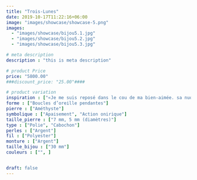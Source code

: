 ```yaml
---
title: "Trois-Lunes"
date: 2019-10-17T11:22:16+06:00
image: "images/showcase/showcase-5.png"
images: 
  - "images/showcase/bijou5.1.jpg"
  - "images/showcase/bijou5.2.jpg"
  - "images/showcase/bijou5.3.jpg"

# meta description
description : "this is meta description"

# product Price
price: "5800.00"
###discount_price: "25.00"####

# product variation
inspiration : ["«Je me suis reposé dans le cou de ma bien-aimée. sa nuque comme horizon, son écoute comme souffle, et ses trois lunes comme miroir de son éternité.»"]
forme : ["Boucles d’oreille pendantes"]
pierre : ["Améthyste"]
symbolique : ["Apaisement", "Action onirique"]
taille_pierre : ["7 mm, 5 mm (diamètres)"]
type : ["Polie", "Cabochon"]
perles : ["Argent"]
fil : ["Polyester"]
monture : ["Argent"]
taille_bijou : ["30 mm"]
couleurs : ["", ]


draft: false
---
```


